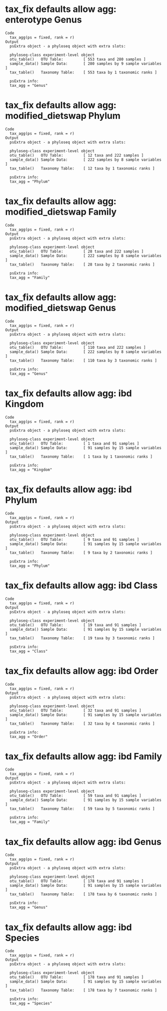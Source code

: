 # tax_fix defaults allow agg: enterotype Genus

    Code
      tax_agg(ps = fixed, rank = r)
    Output
      psExtra object - a phyloseq object with extra slots:
      
      phyloseq-class experiment-level object
      otu_table()   OTU Table:         [ 553 taxa and 280 samples ]
      sample_data() Sample Data:       [ 280 samples by 9 sample variables ]
      tax_table()   Taxonomy Table:    [ 553 taxa by 1 taxonomic ranks ]
      
      psExtra info:
      tax_agg = "Genus" 

# tax_fix defaults allow agg: modified_dietswap Phylum

    Code
      tax_agg(ps = fixed, rank = r)
    Output
      psExtra object - a phyloseq object with extra slots:
      
      phyloseq-class experiment-level object
      otu_table()   OTU Table:         [ 12 taxa and 222 samples ]
      sample_data() Sample Data:       [ 222 samples by 8 sample variables ]
      tax_table()   Taxonomy Table:    [ 12 taxa by 1 taxonomic ranks ]
      
      psExtra info:
      tax_agg = "Phylum" 

# tax_fix defaults allow agg: modified_dietswap Family

    Code
      tax_agg(ps = fixed, rank = r)
    Output
      psExtra object - a phyloseq object with extra slots:
      
      phyloseq-class experiment-level object
      otu_table()   OTU Table:         [ 28 taxa and 222 samples ]
      sample_data() Sample Data:       [ 222 samples by 8 sample variables ]
      tax_table()   Taxonomy Table:    [ 28 taxa by 2 taxonomic ranks ]
      
      psExtra info:
      tax_agg = "Family" 

# tax_fix defaults allow agg: modified_dietswap Genus

    Code
      tax_agg(ps = fixed, rank = r)
    Output
      psExtra object - a phyloseq object with extra slots:
      
      phyloseq-class experiment-level object
      otu_table()   OTU Table:         [ 110 taxa and 222 samples ]
      sample_data() Sample Data:       [ 222 samples by 8 sample variables ]
      tax_table()   Taxonomy Table:    [ 110 taxa by 3 taxonomic ranks ]
      
      psExtra info:
      tax_agg = "Genus" 

# tax_fix defaults allow agg: ibd Kingdom

    Code
      tax_agg(ps = fixed, rank = r)
    Output
      psExtra object - a phyloseq object with extra slots:
      
      phyloseq-class experiment-level object
      otu_table()   OTU Table:         [ 1 taxa and 91 samples ]
      sample_data() Sample Data:       [ 91 samples by 15 sample variables ]
      tax_table()   Taxonomy Table:    [ 1 taxa by 1 taxonomic ranks ]
      
      psExtra info:
      tax_agg = "Kingdom" 

# tax_fix defaults allow agg: ibd Phylum

    Code
      tax_agg(ps = fixed, rank = r)
    Output
      psExtra object - a phyloseq object with extra slots:
      
      phyloseq-class experiment-level object
      otu_table()   OTU Table:         [ 9 taxa and 91 samples ]
      sample_data() Sample Data:       [ 91 samples by 15 sample variables ]
      tax_table()   Taxonomy Table:    [ 9 taxa by 2 taxonomic ranks ]
      
      psExtra info:
      tax_agg = "Phylum" 

# tax_fix defaults allow agg: ibd Class

    Code
      tax_agg(ps = fixed, rank = r)
    Output
      psExtra object - a phyloseq object with extra slots:
      
      phyloseq-class experiment-level object
      otu_table()   OTU Table:         [ 19 taxa and 91 samples ]
      sample_data() Sample Data:       [ 91 samples by 15 sample variables ]
      tax_table()   Taxonomy Table:    [ 19 taxa by 3 taxonomic ranks ]
      
      psExtra info:
      tax_agg = "Class" 

# tax_fix defaults allow agg: ibd Order

    Code
      tax_agg(ps = fixed, rank = r)
    Output
      psExtra object - a phyloseq object with extra slots:
      
      phyloseq-class experiment-level object
      otu_table()   OTU Table:         [ 32 taxa and 91 samples ]
      sample_data() Sample Data:       [ 91 samples by 15 sample variables ]
      tax_table()   Taxonomy Table:    [ 32 taxa by 4 taxonomic ranks ]
      
      psExtra info:
      tax_agg = "Order" 

# tax_fix defaults allow agg: ibd Family

    Code
      tax_agg(ps = fixed, rank = r)
    Output
      psExtra object - a phyloseq object with extra slots:
      
      phyloseq-class experiment-level object
      otu_table()   OTU Table:         [ 59 taxa and 91 samples ]
      sample_data() Sample Data:       [ 91 samples by 15 sample variables ]
      tax_table()   Taxonomy Table:    [ 59 taxa by 5 taxonomic ranks ]
      
      psExtra info:
      tax_agg = "Family" 

# tax_fix defaults allow agg: ibd Genus

    Code
      tax_agg(ps = fixed, rank = r)
    Output
      psExtra object - a phyloseq object with extra slots:
      
      phyloseq-class experiment-level object
      otu_table()   OTU Table:         [ 178 taxa and 91 samples ]
      sample_data() Sample Data:       [ 91 samples by 15 sample variables ]
      tax_table()   Taxonomy Table:    [ 178 taxa by 6 taxonomic ranks ]
      
      psExtra info:
      tax_agg = "Genus" 

# tax_fix defaults allow agg: ibd Species

    Code
      tax_agg(ps = fixed, rank = r)
    Output
      psExtra object - a phyloseq object with extra slots:
      
      phyloseq-class experiment-level object
      otu_table()   OTU Table:         [ 178 taxa and 91 samples ]
      sample_data() Sample Data:       [ 91 samples by 15 sample variables ]
      tax_table()   Taxonomy Table:    [ 178 taxa by 7 taxonomic ranks ]
      
      psExtra info:
      tax_agg = "Species" 

